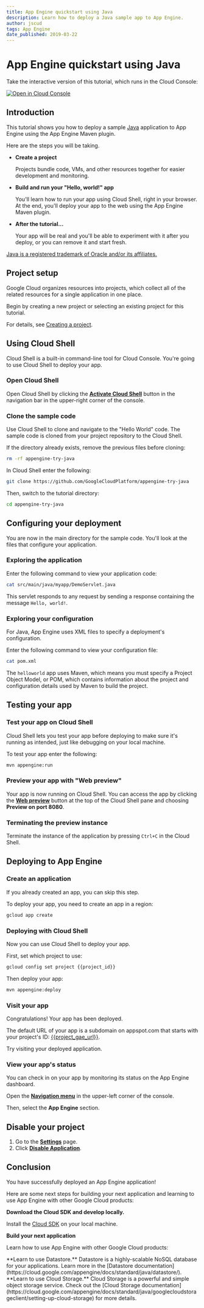 ```yaml
---
title: App Engine quickstart using Java
description: Learn how to deploy a Java sample app to App Engine.
author: jscud
tags: App Engine
date_published: 2019-03-22
---
```


# App Engine quickstart using Java

<walkthrough-test-start-page url="/getting-started?tutorial=java_gae_quickstart_2"/>

<walkthrough-tutorial-url url="https://cloud.google.com/appengine/docs/java/quickstart"/>

<!-- {% setvar repo_url "https://github.com/GoogleCloudPlatform/appengine-try-java" %} -->

<!-- {% setvar repo_name "appengine-try-java" %} -->

<!-- {% setvar project_gae_url "<your-project>.appspot.com" %} -->

<!-- {% setvar project_id "<your-project>" %} -->

<walkthrough-alt>
Take the interactive version of this tutorial, which runs in the Cloud Console:

[![Open in Cloud Console](https://walkthroughs.googleusercontent.com/tutorial/resources/open-in-console-button.svg)](https://console.cloud.google.com/getting-started?walkthrough_tutorial_id=java_gae_quickstart)

</walkthrough-alt>

## Introduction

This tutorial shows you how to deploy a sample [Java][java] application to
App Engine using the App Engine Maven plugin.

Here are the steps you will be taking.

*   **Create a project**

    Projects bundle code, VMs, and other resources together for easier
    development and monitoring.

*  **Build and run your "Hello, world!" app**

   You'll learn how to run your app using Cloud Shell, right in your
   browser. At the end, you'll deploy your app to the web using the App Engine
   Maven plugin.

*  **After the tutorial...**

   Your app will be real and you'll be able to experiment with it after you
   deploy, or you can remove it and start fresh.

[Java is a registered trademark of Oracle and/or its affiliates.](walkthrough://footnote)

## Project setup

Google Cloud organizes resources into projects, which collect all of the related resources for a single
application in one place.

Begin by creating a new project or selecting an existing project for this tutorial.


<walkthrough-project-setup></walkthrough-project-setup>

For details, see
[Creating a project](https://cloud.google.com/resource-manager/docs/creating-managing-projects#creating_a_project).

## Using Cloud Shell

Cloud Shell is a built-in command-line tool for Cloud Console. You're going to
use Cloud Shell to deploy your app.

### Open Cloud Shell

Open Cloud Shell by clicking the <walkthrough-cloud-shell-icon></walkthrough-cloud-shell-icon>[**Activate Cloud Shell**][spotlight-open-devshell] button in the navigation bar in the upper-right corner of the console.

### Clone the sample code

Use Cloud Shell to clone and navigate to the "Hello World" code. The sample
code is cloned from your project repository to the Cloud Shell.

If the directory already exists, remove the previous files before cloning:

```bash
rm -rf appengine-try-java
```

In Cloud Shell enter the following:

```bash
git clone https://github.com/GoogleCloudPlatform/appengine-try-java
```

Then, switch to the tutorial directory:

```bash
cd appengine-try-java
```

## Configuring your deployment

You are now in the main directory for the sample code. You'll look at the
files that configure your application.

### Exploring the application

Enter the following command to view your application code:

```bash
cat src/main/java/myapp/DemoServlet.java
```

This servlet responds to any request by sending a response containing the
message `Hello, world!`.

### Exploring your configuration

For Java, App Engine uses XML files to specify a deployment's
configuration.

Enter the following command to view your configuration file:

```bash
cat pom.xml
```

The `helloworld` app uses Maven, which means you must specify a Project Object
Model, or POM, which contains information about the project and configuration
details used by Maven to build the project.

## Testing your app

### Test your app on Cloud Shell

Cloud Shell lets you test your app before deploying to make sure it's running
as intended, just like debugging on your local machine.

To test your app enter the following:

```bash
mvn appengine:run
```

<walkthrough-test-code-output
  text="module .* running at|Dev App Server is now running" />

### Preview your app with "Web preview"

Your app is now running on Cloud Shell. You can access the app by clicking the
[**Web preview**][spotlight-web-preview]
<walkthrough-web-preview-icon></walkthrough-web-preview-icon> button at the top
of the Cloud Shell pane and choosing **Preview on port 8080**.

### Terminating the preview instance

Terminate the instance of the application by pressing `Ctrl+C` in the Cloud Shell.

## Deploying to App Engine

### Create an application

If you already created an app, you can skip this step.

To deploy your app, you need to create an app in a region:

```bash
gcloud app create
```

### Deploying with Cloud Shell

Now you can use Cloud Shell to deploy your app.

First, set which project to use:

```bash
gcloud config set project {{project_id}}
```

Then deploy your app:

```bash
mvn appengine:deploy
```

<walkthrough-test-code-output text="Deployed (module|service)" />

### Visit your app

Congratulations! Your app has been deployed.

The default URL of your app is a subdomain on appspot.com that starts with your project's ID:
[{{project_gae_url}}](http://{{project_gae_url}}).

Try visiting your deployed application.

### View your app's status

You can check in on your app by monitoring its status on the App Engine
dashboard.

Open the [**Navigation menu**][spotlight-console-menu] in the upper-left corner of the console.

Then, select the **App Engine** section.

<walkthrough-menu-navigation sectionId="APPENGINE_SECTION"></walkthrough-menu-navigation>

## Disable your project

1.  Go to the [**Settings**][spotlight-gae-settings] page.
1.  Click [**Disable Application**][spotlight-disable-app].

## Conclusion

<walkthrough-conclusion-trophy></walkthrough-conclusion-trophy>

You have successfully deployed an App Engine application!

Here are some next steps for building your next application and learning to use App Engine with other Google Cloud products:

**Download the Cloud SDK and develop locally.**

Install the [Cloud SDK][cloud-sdk-installer] on your local machine.

**Build your next application**

Learn how to use App Engine with other Google Cloud products:

<walkthrough-tutorial-card url="https://cloud.google.com/appengine/docs/standard/java/datastore/" icon="DATASTORE_SECTION" label="datastore">
**Learn to use Datastore.** Datastore is a highly-scalable NoSQL database for your applications.</walkthrough-tutorial-card>
<walkthrough-alt>Learn more in the [Datastore documentation](https://cloud.google.com/appengine/docs/standard/java/datastore/).</walkthrough-alt>

<walkthrough-tutorial-card url="https://cloud.google.com/appengine/docs/standard/java/googlecloudstorageclient/setting-up-cloud-storage" icon="STORAGE_SECTION" label="cloudStorage">
**Learn to use Cloud Storage.** Cloud Storage is a powerful and simple object storage service.
</walkthrough-tutorial-card><walkthrough-alt>Check out the [Cloud Storage documentation](https://cloud.google.com/appengine/docs/standard/java/googlecloudstorageclient/setting-up-cloud-storage) for more details.</walkthrough-alt>

[java]: https://java.com/
[cloud-sdk-installer]: https://cloud.google.com/sdk/downloads#interactive
[spotlight-open-devshell]: walkthrough://spotlight-pointer?spotlightId=devshell-activate-button
[spotlight-console-menu]: walkthrough://spotlight-pointer?spotlightId=console-nav-menu
[spotlight-web-preview]: walkthrough://spotlight-pointer?spotlightId=devshell-web-preview-button
[spotlight-gae-settings]: walkthrough://spotlight-pointer?cssSelector=#cfctest-section-nav-item-settings
[spotlight-disable-app]: walkthrough://spotlight-pointer?cssSelector=#p6ntest-show-disable-app-modal-button
